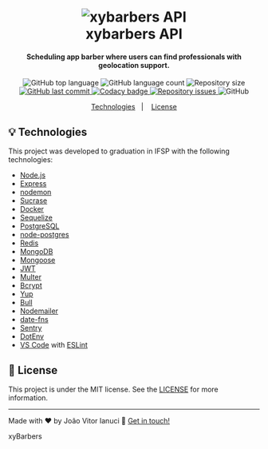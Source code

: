 <h1 align="center">
    <img alt="xybarbers API" src="https://i.imgur.com/VgcgK23.png" />
    <br>
    xybarbers API
</h1>

<h4 align="center">
  Scheduling app barber where users can find professionals with geolocation support.
</h4>
<p align="center">
    
  <img alt="GitHub top language" src="https://img.shields.io/github/languages/top/joaoianuci/xybarbers-node.svg">
  
  <img alt="GitHub language count" src="https://img.shields.io/github/languages/count/joaoianuci/xybarbers-node.svg">
    
  <img alt="Repository size" src="https://img.shields.io/github/repo-size/joaoianuci/xybarbers-node.svg">
  <a href="https://github.com/joaoianuci/xybarbers-node/commits/master">
    <img alt="GitHub last commit" src="https://img.shields.io/github/last-commit/joaoianuci/xybarbers-node.svg">
  </a>
  
  <a href="https://app.codacy.com/gh/xybarbers/xybarbers-node?utm_source=github.com&utm_medium=referral&utm_content=xybarbers/xybarbers-node&utm_campaign=Badge_Grade_Dashboard">
   <img alt="Codacy badge" src="https://api.codacy.com/project/badge/Grade/214a062e26734d3e80931b211c9d582f">
  </a>
  
  <a href="https://github.com/joaoianuci/xybarbers-node/issues">
    <img alt="Repository issues" src="https://img.shields.io/github/issues/joaoianuci/xybarbers-node.svg">
  </a>
  
  <img alt="GitHub" src="https://img.shields.io/github/license/joaoianuci/xybarbers-node.svg">   
</p>
<p align="center">
  <a href="#rocket-technologies">Technologies</a>&nbsp;&nbsp;&nbsp;|&nbsp;&nbsp;&nbsp;
  <a href="#memo-license">License</a>
</p>

## :bulb: Technologies

This project was developed to graduation in IFSP with the following technologies:

- [Node.js][nodejs]
- [Express](https://expressjs.com/)
- [nodemon](https://nodemon.io/)
- [Sucrase](https://github.com/alangpierce/sucrase)
- [Docker](https://www.docker.com/docker-community)
- [Sequelize](http://docs.sequelizejs.com/)
- [PostgreSQL](https://www.postgresql.org/)
- [node-postgres](https://www.npmjs.com/package/pg)
- [Redis](https://redis.io/)
- [MongoDB](https://www.mongodb.com/)
- [Mongoose](https://mongoosejs.com/)
- [JWT](https://jwt.io/)
- [Multer](https://github.com/expressjs/multer)
- [Bcrypt](https://www.npmjs.com/package/bcrypt)
- [Yup](https://www.npmjs.com/package/yup)
- [Bull](https://www.npmjs.com/package/bull)
- [Nodemailer](https://nodemailer.com/about/)
- [date-fns](https://date-fns.org/)
- [Sentry](https://sentry.io/)
- [DotEnv](https://www.npmjs.com/package/dotenv)
- [VS Code][vc] with [ESLint][vceslint]

## :memo: License
This project is under the MIT license. See the [LICENSE](https://github.com/joaoianuci/xybarbers-node/blob/master/LICENSE) for more information.

---

Made with ♥ by João Vitor Ianuci :wave: [Get in touch!](https://www.linkedin.com/in/joaoianuci/)

[nodejs]: https://nodejs.org/
[yarn]: https://yarnpkg.com/
[vc]: https://code.visualstudio.com/
[vceditconfig]: https://marketplace.visualstudio.com/items?itemName=EditorConfig.EditorConfig
[vceslint]: https://marketplace.visualstudio.com/items?itemName=dbaeumer.vscode-eslint
xyBarbers
